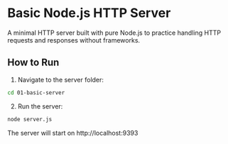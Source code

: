 # Basic Node.js HTTP Server

A minimal HTTP server built with pure Node.js to practice handling HTTP requests and responses without frameworks.

## How to Run

1. Navigate to the server folder:

```bash
cd 01-basic-server
```
2. Run the server:
```bash
node server.js
```
The server will start on http://localhost:9393
